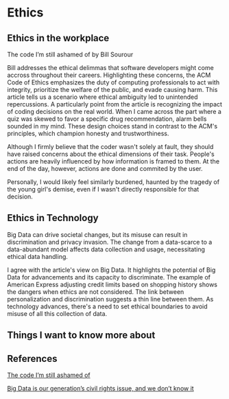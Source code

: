 # Ethics

## Ethics in the workplace

The code I’m still ashamed of by Bill Sourour

Bill addresses the ethical delimmas that software developers might come accross throughout their careers. Highlighting these concerns, the ACM Code of Ethics emphasizes the duty of computing professionals to act with integrity, prioritize the welfare of the public, and evade causing harm. This article tells us a scenario where ethical ambiguity led to unintended repercussions. A particularly point from the article is recognizing the impact of coding decisions on the real world. When I came across the part where a quiz was skewed to favor a specific drug recommendation, alarm bells sounded in my mind. These design choices stand in contrast to the ACM's principles, which champion honesty and trustworthiness.

Although I firmly believe that the coder wasn't solely at fault, they should have raised concerns about the ethical dimensions of their task. People's actions are heavily influenced by how information is framed to them. At the end of the day, however, actions are done and commited by the user.

Personally, I would likely feel similarly burdened, haunted by the tragedy of the young girl's demise, even if I wasn't directly responsible for that decision.

## Ethics in Technology

Big Data can drive societal changes, but its misuse can result in discrimination and privacy invasion. The change from a data-scarce to a data-abundant model affects data collection and usage, necessitating ethical data handling.

I agree with the article's view on Big Data. It highlights the potential of Big Data for advancements and its capacity to discriminate. The example of American Express adjusting credit limits based on shopping history shows the dangers when ethics are not considered. The link between personalization and discrimination suggests a thin line between them. As technology advances, there's a need to set ethical boundaries to avoid misuse of all this collection of data.

## Things I want to know more about

## References

[The code I’m still ashamed of](https://www.freecodecamp.org/news/the-code-im-still-ashamed-of-e4c021dff55e)

[Big Data is our generation’s civil rights issue, and we don’t know it](https://alistaircroll.com/2012/07/big-data-is-our-generations-civil-rights-issue-and-we-dont-know-it/)